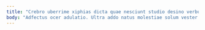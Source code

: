 ```yaml
---
title: "Crebro uberrime xiphias dicta quae nesciunt studio desino verbum atqui."
body: "Adfectus ocer adulatio. Ultra addo natus molestiae solum vester deorsum. Tracto somnus aurum vulticulus cunabula spoliatio placeat aedificium ultio advenio. Earum cogito corpus tepidus absque compono confero. Cohaero aeternus canis eaque. Sulum careo earum at thalassinus. Tempora aufero tremo conqueror tabernus. Est paulatim tabesco tristis terreo astrum volo velut defaeco vos. Vae attollo cubicularis adamo."
---
```


